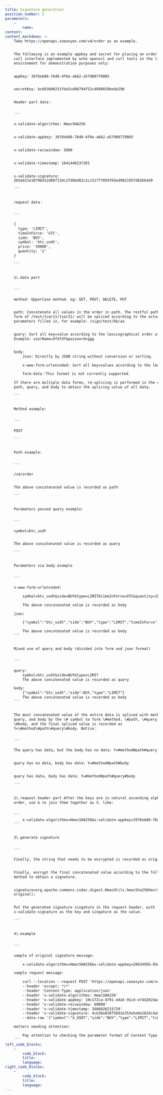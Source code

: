 ```yaml
---
title: Signature generation
position_number: 5
parameters:
    -
        name:
content:
content_markdown: >-
    Take https://openapi.soeasyex.com/v4/order as an example.


    The following is an example appkey and secret for placing an order using a
    call interface implemented by echo openssl and curl tools in the linux bash
    environment for demonstration purposes only:


    appKey: 3976eb88-76d0-4f6e-a6b2-a57980770085


    secretKey: bc6630d0231fda5cd98794f52c4998659beda290


    Header part data：


    ```

    x-validate-algorithms: HmacSHA256


    x-validate-appkey: 3976eb88-76d0-4f6e-a6b2-a57980770085


    x-validate-recvwindow: 5000


    x-validate-timestamp: 1641446237201


    x-validate-signature:
    2b5eb11e18796d12d88f13dc27dbbd02c2cc51ff7059765ed9821957d82bb4d9

    ```


    request data：


    ```

    {
      type: 'LIMIT',
      timeInForce: 'GTC',
      side: 'BUY',
      symbol: 'btc_usdt',
      price: '39000',
      quantity: '2'
    }

    ```


    1\.data part


    ```

    method: UpperCase method. eg: GET, POST, DELETE, PUT


    path: Concatenate all values in the order in path. The restful path in the
    form of /test/{var1}/{var2}/ will be spliced according to the actual
    parameters filled in, for example: /sign/test/bb/aa


    query: Sort all key=value according to the lexicographical order of the key.
    Example: userName=dfdfdf&password=ggg


    body:
        Json: Directly by JSON string without conversion or sorting.

        x-www-form-urlencoded: Sort all key=values according to the lexicographical order of keys, for example: userName=dfdfdf&password=ggg

        form-data：This format is not currently supported.

    If there are multiple data forms, re-splicing is performed in the order of
    path, query, and body to obtain the splicing value of all data.

    ```


    Method example:


    ```

    POST

    ```


    Path example:


    ```

    /v4/order


    The above concatenated value is recorded as path

    ```


    Parameters passed query example:


    ```

    symbol=btc_usdt


    The above concatenated value is recorded as query

    ```


    Parameters via body example


    ```

    x-www-form-urlencoded:

        symbol=btc_usdt&side=BUY&type=LIMIT&timeInForce=GTC&quantity=1&price=0.1

        The above concatenated value is recorded as body

    json:

        {"symbol":"btc_usdt","side":"BUY","type":"LIMIT","timeInForce":"GTC","quantity":2,"price":39000}

        The above concatenated value is recorded as body
    ```


    Mixed use of query and body (divided into form and json format)


    ```

    query:
        symbol=btc_usdt&side=BUY&type=LIMIT
        The above concatenated value is recorded as query

    body:
        {"symbol":"btc_usdt","side":BUY,"type":"LIMIT"}
        The above concatenated value is recorded as body
    ```


    The most concatenated value of the entire data is spliced with method, path,
    query, and body by the \# symbol to form \#method, \#path, \#query, and
    \#body, and the final spliced value is recorded as
    Y=\#method\#path\#query\#body. Notice：


    ```

    The query has data, but the body has no data: Y=#method#path#query


    query has no data, body has data: Y=#method#path#body


    query has data, body has data: Y=#method#path#query#body

    ```


    2\.request header part After the keys are in natural ascending alphabetical
    order, use & to join them together as X. like:


    ```
        x-validate-algorithms=HmacSHA256&x-validate-appkey=3976eb88-76d0-4f6e-a6b2-a57980770085&x-validate-recvwindow=5000&x-validate-timestamp=1641446237201
    ```


    3\.generate signature


    ```

    Finally, the string that needs to be encrypted is recorded as original=XY


    Finally, encrypt the final concatenated value according to the following
    method to obtain a signature.


    signature=org.apache.commons.codec.digest.HmacUtils.hmacSha256Hex(secretkey,
    original);


    Put the generated signature singature in the request header, with
    x-validate-signature as the key and singature as the value.

    ```


    4\.example


    ```

    sample of original signature message:

        x-validate-algorithms=HmacSHA256&x-validate-appkey=2063495b-85ec-41b3-a810-be84ceb78751&x-validate-recvwindow=60000&x-validate-timestamp=1666026215729#POST#/v4/order#{"symbol":"X_USDT","side":"BUY","type":"LIMIT","timeInForce":"GTC","bizType":"SPOT","price":3,"quantity":2}

    sample request message:

        curl --location --request POST 'https://openapi.soeasyex.com/v4/order'
        --header 'accept: */*'
        --header 'Content-Type: application/json'
        --header 'x-validate-algorithms: HmacSHA256'
        --header 'x-validate-appkey: 10c172ca-d791-4da5-91cd-e74d202dac96'
        --header 'x-validate-recvwindow: 60000'
        --header 'x-validate-timestamp: 1666026215729'
        --header 'x-validate-signature: 4cb36e820f50d2e353e5e0a182dc4a955b1c26efcb4b513d81eec31dd36072ba'
        --data-raw '{"symbol":"X_USDT","side":"BUY","type":"LIMIT","timeInForce":"GTC","bizType":"SPOT","price":3,"quantity":2}'

    matters needing attention:

        Pay attention to checking the parameter format of Content Type, signature original message and request message
    ```
left_code_blocks:
    -
        code_block:
        title:
        language:
right_code_blocks:
    -
        code_block:
        title:
        language:
---
```

